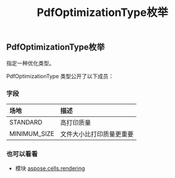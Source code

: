 ﻿---
title: PdfOptimizationType枚举
second_title: Aspose.Cells for Python via .NET API 参考资料
description:
type: docs
weight: 210
url: /zh/python-net/aspose.cells.rendering/pdfoptimizationtype/
is_root: false
---
##  PdfOptimizationType枚举
指定一种优化类型。



PdfOptimizationType 类型公开了以下成员：

### 字段
|场地|描述|
| :- | :- |
| STANDARD |高打印质量|
| MINIMUM_SIZE |文件大小比打印质量更重要|



### 也可以看看
* 模块 [aspose.cells.rendering](..)
